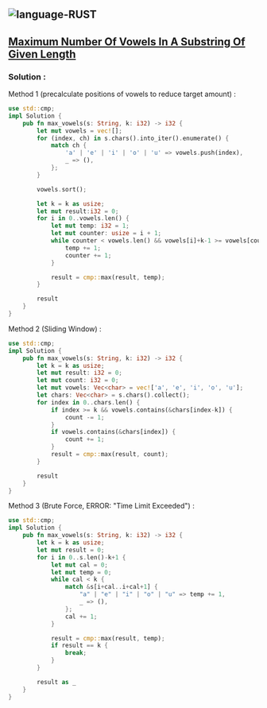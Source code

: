 ![language-RUST](https://img.shields.io/badge/RUST-8d4004?style=for-the-badge&logo=RUST)
---

## [Maximum Number Of Vowels In A Substring Of Given Length](https://leetcode.com/problems/maximum-number-of-vowels-in-a-substring-of-given-length)

### Solution :

Method 1 (precalculate positions of vowels to reduce target amount) :
```rust
use std::cmp;
impl Solution {
    pub fn max_vowels(s: String, k: i32) -> i32 {
        let mut vowels = vec![];
        for (index, ch) in s.chars().into_iter().enumerate() {
            match ch {
                'a' | 'e' | 'i' | 'o' | 'u' => vowels.push(index),
                _ => (),
            };
        }

        vowels.sort();

        let k = k as usize;
        let mut result:i32 = 0;
        for i in 0..vowels.len() {
            let mut temp: i32 = 1;
            let mut counter: usize = i + 1;
            while counter < vowels.len() && vowels[i]+k-1 >= vowels[counter] {
                temp += 1;
                counter += 1;
            }

            result = cmp::max(result, temp);
        }

        result
    }
}
```

Method 2 (Sliding Window) :
```rust
use std::cmp;
impl Solution {
    pub fn max_vowels(s: String, k: i32) -> i32 {
        let k = k as usize;
        let mut result: i32 = 0;
        let mut count: i32 = 0;
        let mut vowels: Vec<char> = vec!['a', 'e', 'i', 'o', 'u'];
        let chars: Vec<char> = s.chars().collect();
        for index in 0..chars.len() {
            if index >= k && vowels.contains(&chars[index-k]) {
                count -= 1;
            }
            if vowels.contains(&chars[index]) {
                count += 1;
            }
            result = cmp::max(result, count);
        }

        result
    }
}
```

Method 3 (Brute Force, ERROR: "Time Limit Exceeded") :
```rust
use std::cmp;
impl Solution {
    pub fn max_vowels(s: String, k: i32) -> i32 {
        let k = k as usize;
        let mut result = 0;
        for i in 0..s.len()-k+1 {
            let mut cal = 0;
            let mut temp = 0;
            while cal < k {
                match &s[i+cal..i+cal+1] {
                    "a" | "e" | "i" | "o" | "u" => temp += 1,
                    _ => (),
                };
                cal += 1;
            }

            result = cmp::max(result, temp);
            if result == k {
                break;
            }
        }

        result as _
    }
}
```
